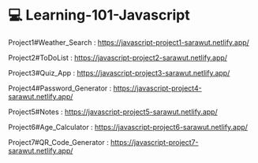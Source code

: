 # 💻 Learning-101-Javascript

Project1#Weather_Search : https://javascript-project1-sarawut.netlify.app/

Project2#ToDoList : https://javascript-project2-sarawut.netlify.app/

Project3#Quiz_App : https://javascript-project3-sarawut.netlify.app/

Project4#Password_Generator : https://javascript-project4-sarawut.netlify.app/

Project5#Notes : https://javascript-project5-sarawut.netlify.app/

Project6#Age_Calculator : https://javascript-project6-sarawut.netlify.app/

Project7#QR_Code_Generator : https://javascript-project7-sarawut.netlify.app/